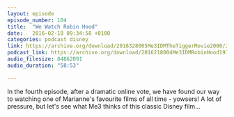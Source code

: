 ```yaml
---
layout: episode
episode_number: 104
title:  "We Watch Robin Hood"
date:   2016-02-18 09:34:58 +0100
categories: podcast disney
link: https://archive.org/download/2016328005Me3IDMTheTiggerMovie2000/2016-3-28-005-Me3_IDM--TheTiggerMovie%282000%29.mp3
podcast_link: https://archive.org/download/2016218004Me3IDMRobinHood1973/2016-2-18-004-Me3_IDM--RobinHood%281973%29.mp3
audio_filesize: 84862091
audio_duration: "58:53"

---
```

In the fourth episode, after a dramatic online vote, we have found our way to watching one of Marianne's favourite films of all time - yowsers! A lot of pressure, but let's see what Me3 thinks of this classic Disney film...
